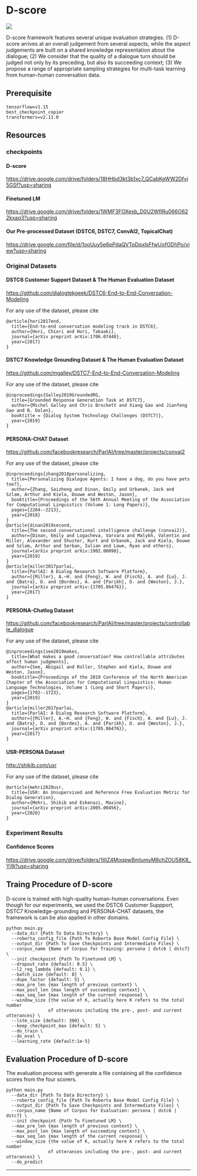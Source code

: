 # D-score
<img src='D-score-architecture.jpg'></img>

D-score framework features several unique evaluation strategies. (1) D-score arrives at an overall judgement from several aspects, while the aspect judgements are built on a shared knowledge representation about the dialogue; (2) We consider that the quality of a dialogue turn should be judged not only by its preceding, but also its succeeding context; (3) We propose a range of appropriate sampling strategies for multi-task learning from human-human conversation data. 

## Prerequisite 
```
tensorflow=v1.15
best_checkpoint_copier
transformers=v2.11.0
```
## Resources

### checkpoints

#### D-score 
https://drive.google.com/drive/folders/18HHbd3kt3b1xc7_QCabKeWW2Dfyj5GSf?usp=sharing

#### Finetuned LM
https://drive.google.com/drive/folders/1WMF3FOXexb_D0U2WflRu066O622kxaq3?usp=sharing

#### Our Pre-processed Dataset (DSTC6, DSTC7, ConvAI2, TopicalChat)
https://drive.google.com/file/d/1ooUuy5e6pPdaQVTpDqxIsFfwUofODhPo/view?usp=sharing

### Original Datasets
#### DSTC6 Customer Support Dataset & The Human Evaluation Dataset
https://github.com/dialogtekgeek/DSTC6-End-to-End-Conversation-Modeling

For any use of the dataset, please cite
```
@article{hori2017end,
  title={End-to-end conversation modeling track in DSTC6},
  author={Hori, Chiori and Hori, Takaaki},
  journal={arXiv preprint arXiv:1706.07440},
  year={2017}
}
```

#### DSTC7 Knowledge Grounding Dataset & The Human Evaluation Dataset
https://github.com/mgalley/DSTC7-End-to-End-Conversation-Modeling

For any use of the dataset, please cite
```
@inproceedings{Galley2019GroundedRG,
  title={Grounded Response Generation Task at DSTC7},
  author={Michel Galley and Chris Brockett and Xiang Gao and Jianfeng Gao and B. Dolan},
  booktitle = {Dialog System Technology Challenges (DSTC7)},
  year={2019}
}
```
#### PERSONA-CHAT Dataset
https://github.com/facebookresearch/ParlAI/tree/master/projects/convai2

For any use of the dataset, please cite
```
@inproceedings{zhang2018personalizing,
  title={Personalizing Dialogue Agents: I have a dog, do you have pets too?},
  author={Zhang, Saizheng and Dinan, Emily and Urbanek, Jack and Szlam, Arthur and Kiela, Douwe and Weston, Jason},
  booktitle={Proceedings of the 56th Annual Meeting of the Association for Computational Linguistics (Volume 1: Long Papers)},
  pages={2204--2213},
  year={2018}
}
@article{dinan2019second,
  title={The second conversational intelligence challenge (convai2)},
  author={Dinan, Emily and Logacheva, Varvara and Malykh, Valentin and Miller, Alexander and Shuster, Kurt and Urbanek, Jack and Kiela, Douwe and Szlam, Arthur and Serban, Iulian and Lowe, Ryan and others},
  journal={arXiv preprint arXiv:1902.00098},
  year={2019}
}
@article{miller2017parlai,
  title={ParlAI: A Dialog Research Software Platform},
  author={{Miller}, A.~H. and {Feng}, W. and {Fisch}, A. and {Lu}, J. and {Batra}, D. and {Bordes}, A. and {Parikh}, D. and {Weston}, J.},
  journal={arXiv preprint arXiv:{1705.06476}},
  year={2017}
}
```

#### PERSONA-Chatlog Dataset
https://github.com/facebookresearch/ParlAI/tree/master/projects/controllable_dialogue

For any use of the dataset, please cite
```
@inproceedings{see2019makes,
  title={What makes a good conversation? How controllable attributes affect human judgments},
  author={See, Abigail and Roller, Stephen and Kiela, Douwe and Weston, Jason},
  booktitle={Proceedings of the 2019 Conference of the North American Chapter of the Association for Computational Linguistics: Human Language Technologies, Volume 1 (Long and Short Papers)},
  pages={1702--1723},
  year={2019}
}
@article{miller2017parlai,
  title={ParlAI: A Dialog Research Software Platform},
  author={{Miller}, A.~H. and {Feng}, W. and {Fisch}, A. and {Lu}, J. and {Batra}, D. and {Bordes}, A. and {Parikh}, D. and {Weston}, J.},
  journal={arXiv preprint arXiv:{1705.06476}},
  year={2017}
}
```

#### USR-PERSONA Dataset
http://shikib.com/usr

For any use of the dataset, please cite
```
@article{mehri2020usr,
  title={USR: An Unsupervised and Reference Free Evaluation Metric for Dialog Generation},
  author={Mehri, Shikib and Eskenazi, Maxine},
  journal={arXiv preprint arXiv:2005.00456},
  year={2020}
}
```
### Experiment Results

#### Confidence Scores
https://drive.google.com/drive/folders/1tlIZ4MoqpwBmIumyM8chZOU58K8_Yj9i?usp=sharing

## Traing Procedure of D-score
D-score is trained with high-quality human-human conversations. Even though for our experiments, we used
the DSTC6 Customer Suppport, DSTC7 Knowledge-grounding and PERSONA-CHAT datasets, the framework is can be
also applied in other domains.
```
python main.py
  --data_dir {Path To Data Directory} \
  --roberta_config_file {Path To Roberta Base Model Config File} \
  --output_dir {Path To Save Checkpoints and Intermediate Files} \
  --corpus_name {Name of Corpus for Training: persona | dstc6 | dstc7} \
  --init checkpoint {Path To Finetuned LM} \
  --dropout_rate {default: 0.5} \
  --l2_reg_lambda {default: 0.1} \
  --batch_size {default: 8} \
  --dupe_factor {default: 5} \
  --max_pre_len {max length of previous context} \
  --max_post_len {max length of succeeding context} \
  --max_seq_len {max length of the current response} \
  --window_size {the value of K, actually here K refers to the total number 
                of utterances including the pre-, post- and current utterances} \
  --lstm_size {default: 300} \
  --keep_checkpoint_max {default: 5} \
  --do_train \
  --do_eval \
  --learning_rate {default:1e-5}
```
## Evaluation Procedure of D-score
The evaluation process with generate a file containing all the confidence scores from the four scorers.
```
python main.py
  --data_dir {Path To Data Directory} \
  --roberta_config_file {Path To Roberta Base Model Config File} \
  --output_dir {Path To Save Checkpoints and Intermediate Files} \
  --corpus_name {Name of Corpus for Evaluation: persona | dstc6 | dstc7} \
  --init checkpoint {Path To Finetuned LM} \
  --max_pre_len {max length of previous context} \
  --max_post_len {max length of succeeding context} \
  --max_seq_len {max length of the current response} \
  --window_size {the value of K, actually here K refers to the total number 
                of utterances including the pre-, post- and current utterances} \
  --do_predict
```

<hr>


